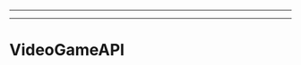 -------------------------------------------------------
----------------------------------------------------------------------------------------------------
# VideoGameAPI
